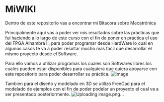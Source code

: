 # MiWIKI
Dentro de este repositorio vas a encontrar mi Bitacora sobre Mecatrónica

Principalmente aquí vas a poder ver mis resultados sobre las prácticas que fuí haciendo a lo largo de este curso
con el fin de poner en práctica el uso del FPGA Alhambra II, para poder programar desde HardWare lo cual en
algunos casos te va a poder resultar mucho mas facil que desarrollar el mismo proyecto desde el Software.

Para ello vamos a utilizar programas los cuales son Softwares libres los cuales pueden estar disponibles para cualquiera
que quiera apoyarse con este repositorio para poder desarrollar su práctica.
![image](https://github.com/A01752228/MiWIKI/assets/69489848/83749c43-f3f0-4e18-a8f3-58e9bb52765b)

Tambien para el diseño y modelado en 3D se utilizó FreeCad para el modelado de ejemplos con el fin de poder podelar un proyecto
el cual va a ser presentado posteriormente.
![Uploading image.png…]()
